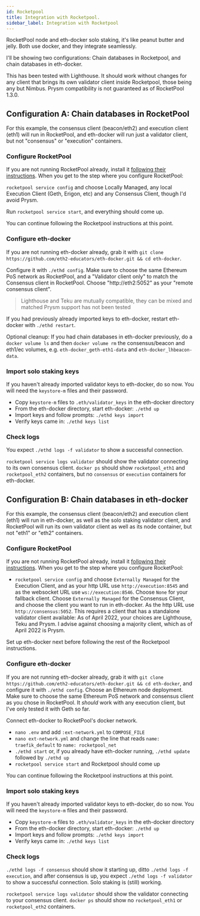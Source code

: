 ```yaml
---
id: Rocketpool
title: Integration with Rocketpool.
sidebar_label: Integration with Rocketpool
---
```


RocketPool node and eth-docker solo staking, it's like peanut butter and jelly. Both use docker, and they integrate seamlessly.

I'll be showing two configurations: Chain databases in Rocketpool, and chain databases in eth-docker.

This has been tested with Lighthouse. It should work without changes for any client that brings its own validator client inside Rocketpool, those being any but Nimbus. Prysm compatibility is not guaranteed as of RocketPool 1.3.0.

## Configuration A: Chain databases in RocketPool

For this example, the consensus client (beacon/eth2) and execution client (eth1) will run in RocketPool, and eth-docker will run just a validator client, but not "consensus" or "execution" containers.

### Configure RocketPool

If you are not running RocketPool already, install it [following their instructions](https://docs.rocketpool.net/guides/node/docker.html). When you get to the step where you configure RocketPool:

`rocketpool service config` and choose Locally Managed, any local Execution Client (Geth, Erigon, etc) and any Consensus Client, though I'd avoid Prysm.

Run `rocketpool service start`, and everything should come up. 

You can continue following the Rocketpool instructions at this point.

### Configure eth-docker

If you are not running eth-docker already, grab it with `git clone https://github.com/eth2-educators/eth-docker.git && cd eth-docker`.

Configure it with `./ethd config`. Make sure to choose the same Ethereum PoS network as RocketPool, and a "Validator client only" to match the Consensus client in RocketPool. Choose "http://eth2:5052" as your "remote consensus client".

> Lighthouse and Teku are mutually compatible, they can be mixed and matched
> Prysm support has not been tested

If you had previously already imported keys to eth-docker, restart eth-docker with `./ethd restart`.

Optional cleanup: If you had chain databases in eth-docker previously, do a `docker volume ls` and then `docker volume rm` the consensus/beacon and eth1/ec volumes, e.g. `eth-docker_geth-eth1-data` and `eth-docker_lhbeacon-data`.

### Import solo staking keys

If you haven't already imported validator keys to eth-docker, do so now. You will need the `keystore-m` files and their
password.

- Copy `keystore-m` files to `.eth/validator_keys` in the eth-docker directory
- From the eth-docker directory, start eth-docker: `./ethd up`
- Import keys and follow prompts: `./ethd keys import`
- Verify keys came in: `./ethd keys list`

### Check logs

You expect `./ethd logs -f validator` to show a successful connection. 

`rocketpool service logs validator` should show the validator connecting to its own consensus client.
`docker ps` should show `rocketpool_eth1` and `rocketpool_eth2` containers, but no `consensus` or `execution` containers for eth-docker.

## Configuration B: Chain databases in eth-docker

For this example, the consensus client (beacon/eth2) and execution client (eth1) will run in eth-docker, as well as the solo staking validator client, and RocketPool will run its own validator client as well as its node container, but not "eth1" or "eth2" containers.

### Configure RocketPool

If you are not running RocketPool already, install it [following their instructions](https://docs.rocketpool.net/guides/node/docker.html). When you get to the step where you configure RocketPool:

- `rocketpool service config` and choose `Externally Managed` for the Execution Client, and as your http URL use `http://execution:8545` and as the websocket URL use `ws://execution:8546`. Choose `None` for your fallback client. Choose `Externally Managed` for the Consensus Client, and choose the client you want to run in eth-docker. As the http URL use `http://consensus:5052`. This requires a client that has a standalone validator client available: As of April 2022, your choices are Lighthouse, Teku and Prysm. I advise against choosing a majority client, which as of April 2022 is Prysm.

Set up eth-docker next before following the rest of the Rocketpool instructions.

### Configure eth-docker

If you are not running eth-docker already, grab it with `git clone https://github.com/eth2-educators/eth-docker.git && cd eth-docker`, and configure it with `./ethd config`. Choose an Ethereum node deployment. Make sure to choose the same Ethereum PoS network and consensus client as you chose in RocketPool. It *should* work with any execution client, but I've only tested it with Geth so far.

Connect eth-docker to RocketPool's docker network.

- `nano .env` and add `:ext-network.yml` to `COMPOSE_FILE`
- `nano ext-network.yml` and change the line that reads `name: traefik_default` to `name: rocketpool_net`
- `./ethd start` or, if you already have eth-docker running, `./ethd update` followed by `./ethd up`
- `rocketpool service start` and Rocketpool should come up

You can continue following the Rocketpool instructions at this point.

### Import solo staking keys

If you haven't already imported validator keys to eth-docker, do so now. You will need the `keystore-m` files and their
password.

- Copy `keystore-m` files to `.eth/validator_keys` in the eth-docker directory
- From the eth-docker directory, start eth-docker: `./ethd up`
- Import keys and follow prompts: `./ethd keys import`
- Verify keys came in: `./ethd keys list`

### Check logs

`./ethd logs -f consensus` should show it starting up, ditto `./ethd logs -f execution`, and after consensus is up, you expect
`./ethd logs -f validator` to show a successful connection. Solo staking is (still) working.

`rocketpool service logs validator` should show the validator connecting to your consensus client.
`docker ps` should show no `rocketpool_eth1` or `rocketpool_eth2` containers.
